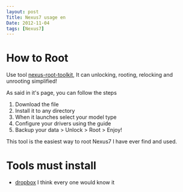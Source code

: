 ```yaml
---
layout: post
Title: Nexus7 usage en
Date: 2012-11-04
tags: [Nexus7]
---
```


# How to Root #

Use tool [nexus-root-toolkit](http://www.wugfresh.com/dev/nexus-root-toolkit/), It can unlocking, rooting, relocking and unrooting simplified!

As said in it's page, you can follow the steps
1. Download the file
2. Install it to any directory
3. When it launches select your model type
4. Configure your drivers using the guide
5. Backup your data > Unlock > Root > Enjoy!

This tool is the easiest way to root Nexus7 I have ever find and used.

# Tools must install

* [dropbox](https://play.google.com/store/apps/details?id=com.dropbox.android) I think every one would know it
